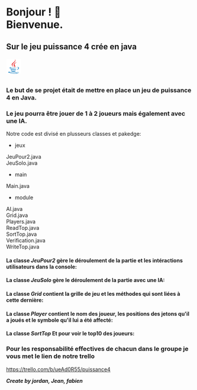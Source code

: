 # Bonjour ! 👋 <br> **Bienvenue**.

## Sur le jeu puissance 4 crée en java <p align="left"> <a href="https://www.java.com" target="_blank" rel="noreferrer"> <img src="https://raw.githubusercontent.com/devicons/devicon/master/icons/java/java-original.svg" alt="java" width="40" height="40"/> </a> </p>
##

### Le but de se projet était de mettre en place un jeu de puissance 4 en Java. <br>

### Le jeu pourra être jouer de 1 à 2 joueurs mais également avec une IA. ###

Notre code est divisé en plusseurs classes et pakedge:

* jeux

JeuPour2.java <br>
JeuSolo.java

* main

Main.java

* module

AI.java <br>
Grid.java <br>
Players.java <br>
ReadTop.java <br>
SortTop.java <br>
Verification.java <br>
WriteTop.java <br>

#### La classe _JeuPour2_ gère le déroulement de la partie et les intéractions utilisateurs dans la console:
#### La classe _JeuSolo_ gère le déroulement de la partie avec une IA:
#### La classe _Grid_ contient la grille de jeu et les méthodes qui sont liées à cette dernière:
#### La classe _Player_ contient le nom des joueur, les positions des jetons qu'il a joués et le symbole qu'il lui a été affecté:
#### La classe _SortTop_ Et pour voir le top10 des joueurs:


### Pour les responsabilité effectives de chacun dans le groupe je vous met le lien de notre trello ###
https://trello.com/b/ueAd0R55/puissance4


_**Create by jordan, Jean, fabien**_
